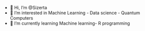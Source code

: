 - 👋 Hi, I’m @Sizerta
- 👀 I’m interested in Machine Learning - Data science - Quantum Computers
- 🌱 I’m currently learning Machine learning- R programming


<!---
Sizerta/Sizerta is a ✨ special ✨ repository because its `README.md` (this file) appears on your GitHub profile.
You can click the Preview link to take a look at your changes.
--->
